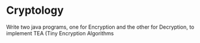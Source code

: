 # Cryptology
Write two java programs, one for Encryption and the other for Decryption, to implement TEA (Tiny Encryption Algorithms
